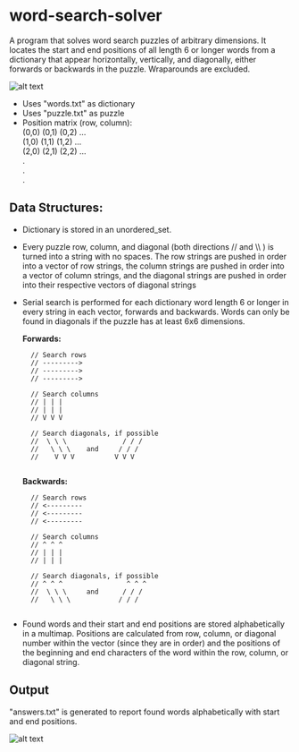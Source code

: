 # word-search-solver
A program that solves word search puzzles of arbitrary dimensions. It locates the start and end positions of all length 6 or longer words from a dictionary that appear horizontally, vertically, and diagonally, either forwards or backwards in the puzzle. Wraparounds are excluded.

![alt text](https://user-images.githubusercontent.com/34634457/34220695-5604a4ea-e56a-11e7-85a8-2d4571061bf5.png)

- Uses "words.txt" as dictionary
- Uses "puzzle.txt" as puzzle
- Position matrix (row, column):<br />
	  (0,0) (0,1) (0,2) …<br />
		(1,0) (1,1) (1,2) …<br />
		(2,0) (2,1) (2,2) …<br />
		  .<br />
		  .<br />
		  .<br />

## Data Structures: 
- Dictionary is stored in an unordered_set. 
- Every puzzle row, column, and diagonal (both directions // and \\\\ ) is turned into a string with no spaces. 
 The row strings are pushed in order into a vector of row strings, the column strings are pushed in order into
 a vector of column strings, and the diagonal strings are pushed in order into their respective vectors of diagonal strings
- Serial search is performed for each dictionary word length 6 or longer in every
  string in each vector, forwards and backwards. Words can only be found in diagonals if the puzzle has at least 6x6 dimensions.
  
  **Forwards:**
  ```
	// Search rows
	// --------->
	// --------->
	// --------->
	
	// Search columns
	// | | |
	// | | |
	// V V V
	
	// Search diagonals, if possible
	//  \ \ \              / / /
	//   \ \ \    and     / / /
	//    V V V          V V V
	
  ```
    
  **Backwards:**
  ```
	// Search rows
	// <---------
	// <---------
	// <---------
	
	// Search columns
	// ^ ^ ^
	// | | |
	// | | |
	
	// Search diagonals, if possible
	// ^ ^ ^                ^ ^ ^
	//  \ \ \     and      / / /
	//   \ \ \            / / /
	
  ```
- Found words and their start and end positions are stored alphabetically in a multimap. Positions are calculated from row, column, or diagonal number within the vector (since they are in order) and the positions of the beginning and end characters of the word within the row, column, or diagonal string.


## Output
"answers.txt" is generated to report found words alphabetically with start and end positions.

![alt text](https://user-images.githubusercontent.com/34634457/34187055-49ead426-e4e4-11e7-9501-b720fcf87e2c.png)

